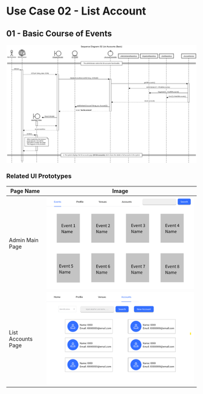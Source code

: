 # Use Case 02 - List Account

## 01 - Basic Course of Events

![LIst Account - Basic Course of Events](/03-design/usecases/images/02-use-case-ListAccount-basic.png)

### Related UI Prototypes
| Page Name | Image                                          |
|----|------------------------------------------------|
| Admin Main Page | ![Admin Main Page](/01-requirements/UI/01-main-admin.png)       |
| List Accounts Page | ![List Accounts Page](/01-requirements/UI/04-list-accounts.png) |